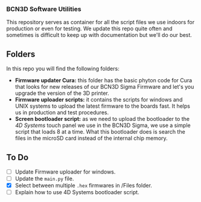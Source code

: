 ### BCN3D Software Utilities

This repository serves as container for all the script files we use indoors for production or even for testing.
We update this repo quite often and sometimes is difficult to keep up with documentation but we'll do our best.


## Folders

In this repo you will find the following folders:

- **Firmware updater Cura:** this folder has the basic phyton code for Cura that looks for new releases of our BCN3D Sigma Firmware and let's you upgrade the version of the 3D printer.
- **Firmware uploader scripts:** it contains the scripts for windows and UNIX systems to upload the latest firmware to the boards fast. It helps us in production and test procedures.
- **Screen bootloader script:** as we need to upload the bootloader to the _4D Systems_ touch panel we use in the BCN3D Sigma, we use a simple script that loads 8 at a time. What this bootloader does is search the files in the microSD card instead of the internal chip memory.

## To Do

- [ ] Update Firmware uploader for windows.
- [ ] Update the `main.py` file.
- [x] Select between multiple `.hex` firmwares in /Files folder.
- [ ] Explain how to use 4D Systems bootloader script.
